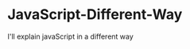                           
# JavaScript-Different-Way
I'll explain javaScript in a different way       
  









